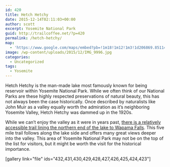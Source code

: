 ```yaml
---
id: 420
title: Hetch Hetchy
date: 2015-12-14T02:11:03+00:00
author: scott
excerpt: Yosemite National Park
guid: http://trailcoffee.net/?p=420
permalink: /hetch-hetchy/
map:
  - 'https://www.google.com/maps/embed?pb=!1m18!1m12!1m3!1d206869.85114214697!2d-119.92752967202861!3d37.94655821003056!2m3!1f0!2f0!3f0!3m2!1i1024!2i768!4f13.1!3m3!1m2!1s0x0%3A0x0!2zMzfCsDU2JzQ3LjYiTiAxMTnCsDQ3JzE0LjgiVw!5e1!3m2!1sen!2sus!4v1469937600275'
image: /wp-content/uploads/2015/12/IMG_9996.jpg
categories:
  - Uncategorized
tags:
  - Yosemite
---
```

Hetch Hetchy is the man-made lake most famously known for being reservoir within Yosemite National Park. While we often think of our National Parks are these highly respected preservations of natural beauty, this has not always been the case historically. Once described by naturalists like John Muir as a valley equally worth the admiration as it’s neighboring Yosemite Valley, Hetch Hetchy was dammed up in the 1920s.

While we can’t enjoy the valley as it were in years past, <a href="http://www.nps.gov/yose/planyourvisit/hetchhetchy.htm">there is a relatively accessible trail lining the northern end of the lake to Wapama Falls</a>. This five mile trail follows along the lake side and offers many great views deeper into the valley. This area of Yosemite National Park may not be on the top of the list for visitors, but it might be worth the visit for the historical importance.

[gallery link="file" ids="432,431,430,429,428,427,426,425,424,423"]

&nbsp;